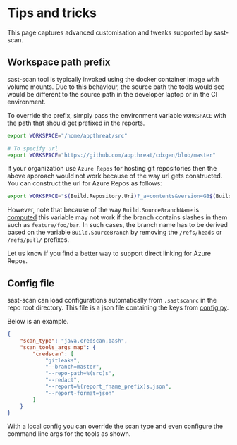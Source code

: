 # Tips and tricks

This page captures advanced customisation and tweaks supported by sast-scan.

## Workspace path prefix

sast-scan tool is typically invoked using the docker container image with volume mounts. Due to this behaviour, the source path the tools would see would be different to the source path in the developer laptop or in the CI environment.

To override the prefix, simply pass the environment variable `WORKSPACE` with the path that should get prefixed in the reports.

```bash
export WORKSPACE="/home/appthreat/src"

# To specify url
export WORKSPACE="https://github.com/appthreat/cdxgen/blob/master"
```

If your organization use `Azure Repos` for hosting git repositories then the above approach would not work because of the way url gets constructed. You can construct the url for Azure Repos as follows:

```bash
export WORKSPACE="$(Build.Repository.Uri)?_a=contents&version=GB$(Build.SourceBranchName)&path="
```

However, note that because of the way `Build.SourceBranchName` is [computed](https://docs.microsoft.com/en-us/azure/devops/pipelines/build/variables?view=azure-devops&tabs=yaml) this variable may not work if the branch contains slashes in them such as `feature/foo/bar`. In such cases, the branch name has to be derived based on the variable `Build.SourceBranch` by removing the `/refs/heads` or `/refs/pull/` prefixes.

Let us know if you find a better way to support direct linking for Azure Repos.

## Config file

sast-scan can load configurations automatically from `.sastscanrc` in the repo root directory. This file is a json file containing the keys from [config.py](lib/config.py).

Below is an example.

```json
{
    "scan_type": "java,credscan,bash",
    "scan_tools_args_map": {
        "credscan": [
            "gitleaks",
            "--branch=master",
            "--repo-path=%(src)s",
            "--redact",
            "--report=%(report_fname_prefix)s.json",
            "--report-format=json"
        ]
    }
}
```

With a local config you can override the scan type and even configure the command line args for the tools as shown.
